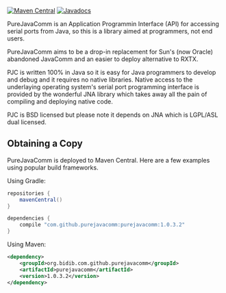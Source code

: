 [![Maven Central](https://maven-badges.herokuapp.com/maven-central/org.bidib.com.github.purejavacomm/purejavacomm/badge.svg)](https://maven-badges.herokuapp.com/maven-central/org.bidib.com.github.purejavacomm/purejavacomm)
[![Javadocs](https://www.javadoc.io/badge/org.bidib.com.github.purejavacomm/purejavacomm.svg)](https://www.javadoc.io/doc/org.bidib.com.github.purejavacomm/purejavacomm)


PureJavaComm is an Application Programmin Interface (API) for accessing serial ports from Java, so this is a library aimed at programmers, not end users.

PureJavaComm aims to be a drop-in replacement for Sun's (now Oracle) abandoned JavaComm and an easier to deploy alternative to RXTX.

PJC is written 100% in Java so it is easy for Java programmers to develop and debug and it requires no native libraries. Native access to the underlaying operating system's serial port programming interface is provided by the wonderful JNA library which takes away all the pain of compiling and deploying native code.

PJC is BSD licensed but please note it depends on JNA which is LGPL/ASL dual licensed.

## Obtaining a Copy

PureJavaComm is deployed to Maven Central. Here are a few examples using popular build frameworks.

Using Gradle:
```groovy
repositories {
    mavenCentral()
}

dependencies {
    compile "com.github.purejavacomm:purejavacomm:1.0.3.2"
}
```
Using Maven:
```xml
<dependency>
    <groupId>org.bidib.com.github.purejavacomm</groupId>
    <artifactId>purejavacomm</artifactId>
    <version>1.0.3.2</version>
</dependency>
```
